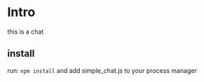 # Intro
this is a chat

## install
run:
`npm install`
and add simple_chat.js to your process manager 
